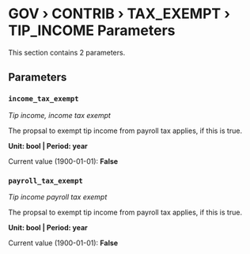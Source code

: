 # GOV › CONTRIB › TAX_EXEMPT › TIP_INCOME Parameters

This section contains 2 parameters.

## Parameters

### `income_tax_exempt`
*Tip income, income tax exempt*

The propsal to exempt tip income from payroll tax applies, if this is true.

**Unit: bool | Period: year**

Current value (1900-01-01): **False**


### `payroll_tax_exempt`
*Tip income payroll tax exempt*

The propsal to exempt tip income from payroll tax applies, if this is true.

**Unit: bool | Period: year**

Current value (1900-01-01): **False**

